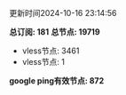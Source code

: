 更新时间2024-10-16 23:14:56

**总订阅: 181**
**总节点: 19719**
- vless节点: 3461
- vless节点: 1

**google ping有效节点: 872**
